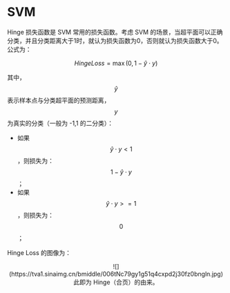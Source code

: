 <!-- toc -->

# SVM




Hinge 损失函数是 SVM 常用的损失函数。考虑 SVM 的场景，当超平面可以正确分类，并且分类距离大于1时，就认为损失函数为0，否则就认为损失函数大于0。 公式为：

$$
Hinge Loss = \max(0, 1 - \hat{y} \cdot y)
$$

其中，$$\hat{y}$$ 表示样本点与分类超平面的预测距离，$$y$$ 为真实的分类（一般为 -1,1 的二分类）：
- 如果 $$\hat{y} \cdot y < 1$$，则损失为：$$1 - \hat{y} \cdot y$$；
- 如果 $$\hat{y} \cdot y >= 1$$，则损失为：$$0$$；

Hinge Loss 的图像为：
<div align=center>![](https://tva1.sinaimg.cn/bmiddle/006tNc79gy1g51q4cxpd2j30fz0bngln.jpg)
此即为 Hinge（合页）的由来。